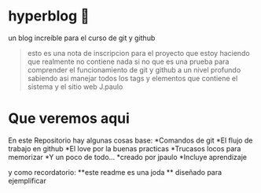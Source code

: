 
# hyperblog 🏺
un blog increíble para el curso de git y github
>esto es una nota de inscripcion para el proyecto que estoy haciendo que realmente no contiene nada si no que es una prueba para comprender el funcionamiento de git y github a un nivel profundo sabiendo asi manejar todos los tags y elementos que contiene el sistema y el sitio web
>J.paulo

# Que veremos aqui
En este Repositorio hay algunas cosas base:
*Comandos de git 
*El flujo de trabajo en github 
*El love por la buenas practicas
*Trucasos locos para memorizar
*Y un poco de todo...
*creado por jpaulo
*Incluye aprendizaje 

y como  recordatorio: **este readme es una joda ** diseñado para ejemplificar
